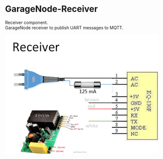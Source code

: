 # GarageNode-Receiver

Receiver component.  
GarageNode receiver to publish UART messages to MQTT.

![Wiring Sender](../doc/GarageNode_receiver.png)  
